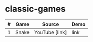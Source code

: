 # classic-games

| # | Game        | Source          | Demo  |
| - | ----------- | :-------------: | ----- |
| 1 | Snake       | YouTube [link]  | link  |
